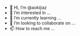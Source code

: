 - 👋 Hi, I’m @aokijiaz
- 👀 I’m interested in ...
- 🌱 I’m currently learning ...
- 💞️ I’m looking to collaborate on ...
- 📫 How to reach me ...

<!---
aokijiaz/aokijiaz is a ✨ special ✨ repository because its `README.md` (this file) appears on your GitHub profile.
You can click the Preview link to take a look at your changes.
--->
